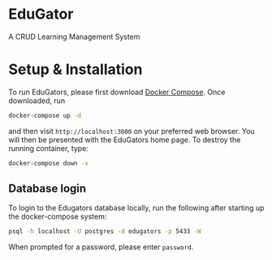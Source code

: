 # EduGator
A CRUD Learning Management System

# Setup & Installation
To run EduGators, please first download [Docker Compose](https://docs.docker.com/compose/install/). Once downloaded, run
```bash
docker-compose up -d
```
and then visit `http://localhost:3000` on your preferred web browser. You will then be presented with the EduGators home page. To destroy the running container, type:
```Bash
docker-compose down -v
```

## Database login
To login to the Edugators database locally, run the following after starting up the docker-compose system:
```bash
psql -h localhost -U postgres -d edugators -p 5433 -W
```
When prompted for a password, please enter `password`.
